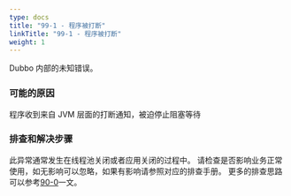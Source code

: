 ```yaml
---
type: docs
title: "99-1 - 程序被打断"
linkTitle: "99-1 - 程序被打断"
weight: 1
---
```

Dubbo 内部的未知错误。

### 可能的原因

程序收到来自 JVM 层面的打断通知，被迫停止阻塞等待

### 排查和解决步骤

此异常通常发生在线程池关闭或者应用关闭的过程中。
请检查是否影响业务正常使用，如无影响可以忽略，如果有影响请参照对应的排查手册。
更多的排查思路可以参考[90-0](../0/)一文。
